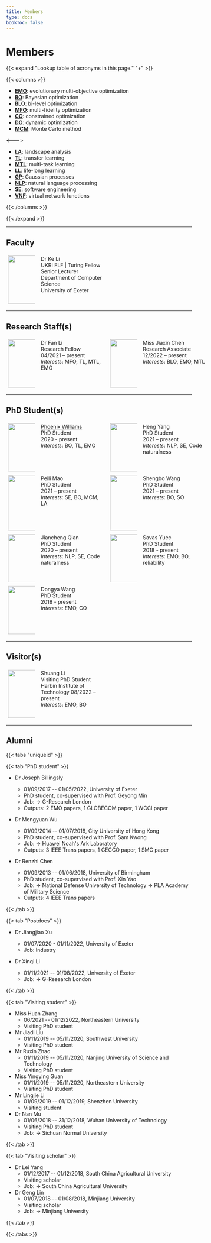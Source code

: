 ```yaml
---
title: Members
type: docs
bookToc: false
---
```


# Members

<link rel="stylesheet" href="/academicons/academicons-1.9.0/css/academicons.min.css"/>
<link rel="stylesheet" href="https://maxcdn.bootstrapcdn.com/font-awesome/4.4.0/css/font-awesome.min.css">
<head>
<script src='https://kit.fontawesome.com/a076d05399.js' crossorigin='anonymous'></script>
<link rel="stylesheet" href="https://fonts.googleapis.com/icon?family=Material+Icons">
<link rel="stylesheet" href="https://cdnjs.cloudflare.com/ajax/libs/font-awesome/4.7.0/css/font-awesome.min.css">
</head>

<style>

hr.dashed {
  border-top: 1px dashed #bbb;
}

.grid-container {
    display: grid;
    grid-template-columns: 15% 35% 15% 35%;
    grid-gap: 15px;
    background-color: transparent;
    padding: 5px;
    align-content: left;
}

</style>

{{< expand "Lookup table of acronyms in this page." "+" >}}

{{< columns >}}
- **<ins>EMO</ins>**: evolutionary multi-objective optimization
- **<ins>BO</ins>**: Bayesian optimization
- **<ins>BLO</ins>**: bi-level optimization
- **<ins>MFO</ins>**: multi-fidelity optimization
- **<ins>CO</ins>**: constrained optimization
- **<ins>DO</ins>**: dynamic optimization
- **<ins>MCM</ins>**: Monte Carlo method

<--->

- **<ins>LA</ins>**: landscape analysis
- **<ins>TL</ins>**: transfer learning
- **<ins>MTL</ins>**: multi-task learning
- **<ins>LL</ins>**: life-long learning
- **<ins>GP</ins>**: Gaussian processes
- **<ins>NLP</ins>**: natural language processing
- **<ins>SE</ins>**: software engineering
- **<ins>VNF</ins>**: virtual network functions

{{< /columns >}}

{{< /expand >}}

---

## <i class='fa fa-grav' style='font-size:21px'></i> Faculty

<div class="grid-container">
    <div class="item1">
        <img src="/media/default.jpeg" width="120px", height="130px">
    </div>
    <div class="item2">
        Dr Ke Li<br>
        UKRI FLF | Turing Fellow<br>
        Senior Lecturer<br>
        Department of Computer Science<br>
        University of Exeter<br>
        <a href="/CV-KL.pdf"><i class="ai ai-cv ai-lg"></i></a> <a href="https://scholar.google.co.uk/citations?user=lUFU8KsAAAAJ&hl=en"><i class="ai ai-google-scholar ai-lg"></i></a> <a href="https://dblp.uni-trier.de/pers/hd/l/Li_0001:Ke"><i class="ai ai-dblp ai-lg"></i></a> <a href="https://orcid.org/0000-0001-7200-4244"><i class="ai ai-orcid ai-lg"></i></a> <a href="https://www.researchgate.net/profile/Ke_Li18"><i class="ai ai-researchgate ai-lg"></i> <a href="https://arxiv.org/a/li_k_3.html"><i class="ai ai-arxiv ai-lg"></i></a>
    </div>
</div>

---

## <i class='fa fa-themeisle' style='font-size:21px'></i> Research Staff(s)

<div class="grid-container">
    <div class="item1">
        <img src="/media/FL.jpeg" width="120px", height="130px">
    </div>
    <div class="item2">
        Dr Fan Li<br>
        Research Fellow<br>
        04/2021 – present<br>
        <em>Interests</em>: MFO, TL, MTL, EMO
    </div>
    <div class="item1">
        <img src="/media/JC.jpeg" width="120px", height="130px">
    </div>
    <div class="item2">
        Miss Jiaxin Chen<br>
        Research Associate<br>
        12/2022 – present<br>
        <em>Interests</em>: BLO, EMO, MTL
    </div>
</div>

---

## <i class='fa fa-linux' style='font-size:21px'></i> PhD Student(s)

<div class="grid-container">
    <div class="item3">
        <img src="/media/PW.jpeg" width="120px", height="130px">
    </div>
    <div class="item4">
        <a href="https://phoenixwilliams.github.io/PersonalWebsite/">Phoenix Williams</a><br>
        PhD Student<br>
        2020 - present<br>
        <em>Interests</em>: BO, TL, EMO
    </div>
    <div class="item1">
        <img src="/media/default.jpeg" width="120px", height="130px">
    </div>
    <div class="item2">
        Heng Yang<br>
        PhD Student<br>
        2021 – present<br>
        <em>Interests</em>: NLP, SE, Code naturalness
    </div>
</div>

<div class="grid-container">
    <div class="item1">
        <img src="/media/PM.jpeg" width="120px", height="150px">
    </div>
    <div class="item2">
        Peili Mao<br>
        PhD Student<br>
        2021 – present<br>
        <em>Interests</em>: SE, BO, MCM, LA
    </div>
    <div class="item1">
        <img src="/media/SW.jpeg" width="120px", height="150px">
    </div>
    <div class="item2">
        Shengbo Wang<br>
        PhD Student<br>
        2021 – present<br>
        <em>Interests</em>: BO, SO
    </div>
</div>

<div class="grid-container">
    <div class="item1">
        <img src="/media/JQ.jpeg" width="120px", height="130px">
    </div>
    <div class="item2">
        Jiancheng Qian<br>
        PhD Student<br>
        2020 – present<br>
        <em>Interests</em>: NLP, SE, Code naturalness
    </div>
    <div class="item3">
        <img src="/media/SY.jpeg" width="120px", height="130px">
    </div>
    <div class="item4">
        Savas Yuec<br>
        PhD Student<br>
        2018 - present<br>
        <em>Interests</em>: EMO, BO, reliability
    </div>
</div>

<div class="grid-container">
    <div class="item3">
        <img src="/media/DW.png" width="120px", height="130px">
    </div>
    <div class="item4">
        Dongya Wang<br>
        PhD Student<br>
        2018 - present<br>
        <em>Interests</em>: EMO, CO
    </div>
</div>

---

## <i class='fa fa-road' style='font-size:21px'></i> Visitor(s)
<div class="grid-container">
    <div class="item1">
        <img src="/media/default.jpeg" width="120px", height="130px">
    </div>
    <div class="item2">
        Shuang Li<br>
        Visiting PhD Student<br>
        Harbin Institute of Technology
        08/2022 – present<br>
        <em>Interests</em>: EMO, BO
    </div>
</div>

---

## <i class='fa fa-map-signs' style='font-size:21px'></i> Alumni

{{< tabs "uniqueid" >}}

{{< tab "PhD student" >}}

- Dr Joseph Billingsly
    - 01/09/2017 -- 01/05/2022, University of Exeter
    - PhD student, co-supervised with Prof. Geyong Min
    - Job: -> G-Research London
    - Outputs: 2 EMO papers, 1 GLOBECOM paper, 1 WCCI paper

- Dr Mengyuan Wu
    - 01/09/2014 -- 01/07/2018, City University of Hong Kong
    - PhD student, co-supervised with Prof. Sam Kwong
    - Job: -> Huawei Noah's Ark Laboratory
    - Outputs: 3 IEEE Trans papers, 1 GECCO paper, 1 SMC paper
- Dr Renzhi Chen 
    - 01/09/2013 -- 01/06/2018, University of Birmingham
    - PhD student, co-supervised with Prof. Xin Yao
    - Job: -> National Defense University of Technology -> PLA Academy of Military Science
    - Outputs: 4 IEEE Trans papers

{{< /tab >}}

{{< tab "Postdocs" >}}

- Dr Jiangjiao Xu
    - 01/07/2020 - 01/11/2022, University of Exeter
    - Job: Industry

- Dr Xinqi Li
    - 01/11/2021 -- 01/08/2022, University of Exeter
    - Job: -> G-Research London

{{< /tab >}}

{{< tab "Visiting student" >}}

- Miss Huan Zhang
    - 06/2021 -- 01/12/2022, Northeastern University
    - Visiting PhD student
- Mr Jiadi Liu
    - 01/11/2019 -- 05/11/2020, Southwest University
    - Visiting PhD student
- Mr Ruxin Zhao
    - 01/11/2019 -- 05/11/2020, Nanjing University of Science and Technology
    - Visiting PhD student
- Miss Yingying Guan
    - 01/11/2019 -- 05/11/2020, Northeastern University
    - Visiting PhD student
- Mr Lingjie Li
    - 01/09/2019 -- 01/12/2019, Shenzhen University
    - Visiting student
- Dr Nan Mu
    - 01/06/2018 -- 31/12/2018, Wuhan University of Technology
    - Visiting PhD student
    - Job: -> Sichuan Normal University

{{< /tab >}}

{{< tab "Visiting scholar" >}}

- Dr Lei Yang
    - 01/12/2017 -- 01/12/2018, South China Agricultural University
    - Visiting scholar
    - Job: -> South China Agricultural University
- Dr Geng Lin
    - 01/07/2018 -- 01/08/2018, Minjiang University
    - Visiting scholar
    - Job: -> Minjiang University

{{< /tab >}}

{{< /tabs >}}
